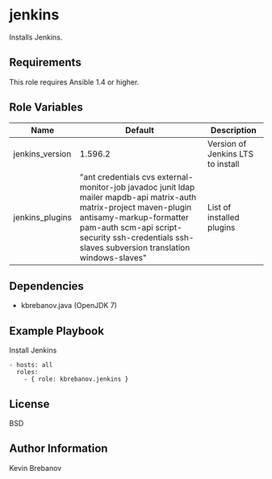 jenkins
=======

Installs Jenkins.

Requirements
------------

This role requires Ansible 1.4 or higher.

Role Variables
--------------

| Name            | Default                                                                                                                                                                                                                                            | Description                       |
|-----------------|----------------------------------------------------------------------------------------------------------------------------------------------------------------------------------------------------------------------------------------------------|-----------------------------------|
| jenkins_version | 1.596.2                                                                                                                                                                                                                                            | Version of Jenkins LTS to install |
| jenkins_plugins | "ant credentials cvs external-monitor-job javadoc junit ldap mailer mapdb-api matrix-auth matrix-project maven-plugin antisamy-markup-formatter pam-auth scm-api script-security ssh-credentials ssh-slaves subversion translation windows-slaves" | List of installed plugins         |

Dependencies
------------

- kbrebanov.java (OpenJDK 7)

Example Playbook
----------------

Install Jenkins
```
- hosts: all
  roles:
    - { role: kbrebanov.jenkins }
```

License
-------

BSD

Author Information
------------------

Kevin Brebanov
